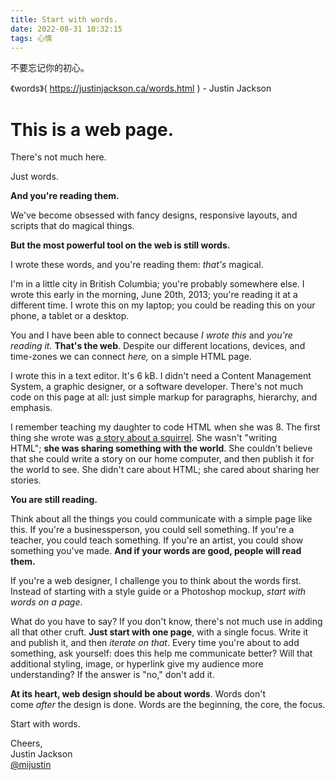 ```yaml
---
title: Start with words.
date: 2022-08-31 10:32:15
tags: 心情
---
```


不要忘记你的初心。

《words》( https://justinjackson.ca/words.html ) - Justin Jackson

# This is a web page.

There's not much here.

Just words.

**And you're reading them.**

We've become obsessed with fancy designs, responsive layouts, and scripts that do magical things.

**But the most powerful tool on the web is still words.**

I wrote these words, and you're reading them: _that's_ magical.

I'm in a little city in British Columbia; you're probably somewhere else. I wrote this early in the morning, June 20th, 2013; you're reading it at a different time. I wrote this on my laptop; you could be reading this on your phone, a tablet or a desktop.

You and I have been able to connect because _I wrote this_ and _you're reading it._ **That's the web**. Despite our different locations, devices, and time-zones we can connect _here,_ on a simple HTML page.

I wrote this in a text editor. It's 6 kB. I didn't need a Content Management System, a graphic designer, or a software developer. There's not much code on this page at all: just simple markup for paragraphs, hierarchy, and emphasis.

I remember teaching my daughter to code HTML when she was 8. The first thing she wrote was [a story about a squirrel](https://justinjackson.ca/squirrel). She wasn't "writing HTML"; **she was sharing something with the world**. She couldn't believe that she could write a story on our home computer, and then publish it for the world to see. She didn't care about HTML; she cared about sharing her stories.

**You are still reading.**

Think about all the things you could communicate with a simple page like this. If you're a businessperson, you could sell something. If you're a teacher, you could teach something. If you're an artist, you could show something you've made. **And if your words are good, people will read them.**

If you're a web designer, I challenge you to think about the words first. Instead of starting with a style guide or a Photoshop mockup, _start with words on a page_.

What do you have to say? If you don't know, there's not much use in adding all that other cruft. **Just start with one page**, with a single focus. Write it and publish it, and then _iterate on that_. Every time you're about to add something, ask yourself: does this help me communicate better? Will that additional styling, image, or hyperlink give my audience more understanding? If the answer is "no," don't add it.

**At its heart, web design should be about words**. Words don't come _after_ the design is done. Words are the beginning, the core, the focus.

Start with words.

Cheers,  
Justin Jackson  
[@mijustin](http://twitter.com/mijustin)

